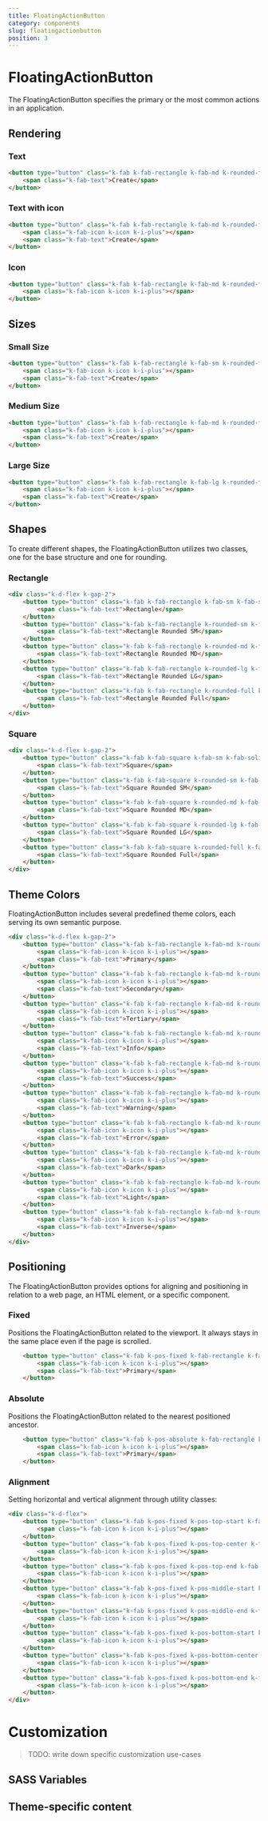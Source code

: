 ```yaml
---
title: FloatingActionButton
category: components
slug: floatingactionbutton
position: 3
---
```


# FloatingActionButton

The FloatingActionButton specifies the primary or the most common actions in an application.

## Rendering

### Text

```html
<button type="button" class="k-fab k-fab-rectangle k-fab-md k-rounded-full k-fab-solid k-fab-solid-primary">
    <span class="k-fab-text">Create</span>
</button>
```

### Text with icon

```html
<button type="button" class="k-fab k-fab-rectangle k-fab-md k-rounded-full k-fab-solid k-fab-solid-primary">
    <span class="k-fab-icon k-icon k-i-plus"></span>
    <span class="k-fab-text">Create</span>
</button>
```

### Icon

```html
<button type="button" class="k-fab k-fab-rectangle k-fab-md k-rounded-full k-fab-solid k-fab-solid-primary">
    <span class="k-fab-icon k-icon k-i-plus"></span>
</button>
```

## Sizes

### Small Size

```html
<button type="button" class="k-fab k-fab-rectangle k-fab-sm k-rounded-full k-fab-solid k-fab-solid-primary">
    <span class="k-fab-icon k-icon k-i-plus"></span>
    <span class="k-fab-text">Create</span>
</button>
```

### Medium Size

```html
<button type="button" class="k-fab k-fab-rectangle k-fab-md k-rounded-full k-fab-solid k-fab-solid-primary">
    <span class="k-fab-icon k-icon k-i-plus"></span>
    <span class="k-fab-text">Create</span>
</button>
```

### Large Size

```html
<button type="button" class="k-fab k-fab-rectangle k-fab-lg k-rounded-full k-fab-solid k-fab-solid-primary">
    <span class="k-fab-icon k-icon k-i-plus"></span>
    <span class="k-fab-text">Create</span>
</button>
```

## Shapes
To create different shapes, the FloatingActionButton utilizes two classes, one for the base structure and one for rounding.

### Rectangle

```html
<div class="k-d-flex k-gap-2">
    <button type="button" class="k-fab k-fab-rectangle k-fab-sm k-fab-solid k-fab-solid-primary">
        <span class="k-fab-text">Rectangle</span>
    </button>
    <button type="button" class="k-fab k-fab-rectangle k-rounded-sm k-fab-sm k-fab-solid k-fab-solid-primary">
        <span class="k-fab-text">Rectangle Rounded SM</span>
    </button>
    <button type="button" class="k-fab k-fab-rectangle k-rounded-md k-fab-sm k-fab-solid k-fab-solid-primary">
        <span class="k-fab-text">Rectangle Rounded MD</span>
    </button>
    <button type="button" class="k-fab k-fab-rectangle k-rounded-lg k-fab-sm k-fab-solid k-fab-solid-primary">
        <span class="k-fab-text">Rectangle Rounded LG</span>
    </button>
    <button type="button" class="k-fab k-fab-rectangle k-rounded-full k-fab-sm k-fab-solid k-fab-solid-primary">
        <span class="k-fab-text">Rectangle Rounded Full</span>
    </button>
</div>
```

### Square

```html
<div class="k-d-flex k-gap-2">
    <button type="button" class="k-fab k-fab-square k-fab-sm k-fab-solid k-fab-solid-primary">
        <span class="k-fab-text">Square</span>
    </button>
    <button type="button" class="k-fab k-fab-square k-rounded-sm k-fab-sm k-fab-solid k-fab-solid-primary">
        <span class="k-fab-text">Square Rounded SM</span>
    </button>
    <button type="button" class="k-fab k-fab-square k-rounded-md k-fab-sm k-fab-solid k-fab-solid-primary">
        <span class="k-fab-text">Square Rounded MD</span>
    </button>
    <button type="button" class="k-fab k-fab-square k-rounded-lg k-fab-sm k-fab-solid k-fab-solid-primary">
        <span class="k-fab-text">Square Rounded LG</span>
    </button>
    <button type="button" class="k-fab k-fab-square k-rounded-full k-fab-sm k-fab-solid k-fab-solid-primary">
        <span class="k-fab-text">Square Rounded Full</span>
    </button>
</div>
```

## Theme Colors
FloatingActionButton includes several predefined theme colors, each serving its own semantic purpose.

```html
<div class="k-d-flex k-gap-2">
    <button type="button" class="k-fab k-fab-rectangle k-fab-md k-rounded-full k-fab-solid k-fab-solid-primary">
        <span class="k-fab-icon k-icon k-i-plus"></span>
        <span class="k-fab-text">Primary</span>
    </button>
    <button type="button" class="k-fab k-fab-rectangle k-fab-md k-rounded-full k-fab-solid k-fab-solid-secondary">
        <span class="k-fab-icon k-icon k-i-plus"></span>
        <span class="k-fab-text">Secondary</span>
    </button>
    <button type="button" class="k-fab k-fab-rectangle k-fab-md k-rounded-full k-fab-solid k-fab-solid-tertiary">
        <span class="k-fab-icon k-icon k-i-plus"></span>
        <span class="k-fab-text">Tertiary</span>
    </button>
    <button type="button" class="k-fab k-fab-rectangle k-fab-md k-rounded-full k-fab-solid k-fab-solid-info">
        <span class="k-fab-icon k-icon k-i-plus"></span>
        <span class="k-fab-text">Info</span>
    </button>
    <button type="button" class="k-fab k-fab-rectangle k-fab-md k-rounded-full k-fab-solid k-fab-solid-success">
        <span class="k-fab-icon k-icon k-i-plus"></span>
        <span class="k-fab-text">Success</span>
    </button>
    <button type="button" class="k-fab k-fab-rectangle k-fab-md k-rounded-full k-fab-solid k-fab-solid-warning">
        <span class="k-fab-icon k-icon k-i-plus"></span>
        <span class="k-fab-text">Warning</span>
    </button>
    <button type="button" class="k-fab k-fab-rectangle k-fab-md k-rounded-full k-fab-solid k-fab-solid-error">
        <span class="k-fab-icon k-icon k-i-plus"></span>
        <span class="k-fab-text">Error</span>
    </button>
    <button type="button" class="k-fab k-fab-rectangle k-fab-md k-rounded-full k-fab-solid k-fab-solid-dark">
        <span class="k-fab-icon k-icon k-i-plus"></span>
        <span class="k-fab-text">Dark</span>
    </button>
    <button type="button" class="k-fab k-fab-rectangle k-fab-md k-rounded-full k-fab-solid k-fab-solid-light">
        <span class="k-fab-icon k-icon k-i-plus"></span>
        <span class="k-fab-text">Light</span>
    </button>
    <button type="button" class="k-fab k-fab-rectangle k-fab-md k-rounded-full k-fab-solid k-fab-solid-inverse">
        <span class="k-fab-icon k-icon k-i-plus"></span>
        <span class="k-fab-text">Inverse</span>
    </button>
</div>
```

## Positioning

The FloatingActionButton provides options for aligning and positioning in relation to a web page, an HTML element, or a specific component.

### Fixed

Positions the FloatingActionButton related to the viewport. It always stays in the same place even if the page is scrolled.

```html
    <button type="button" class="k-fab k-pos-fixed k-fab-rectangle k-fab-md k-rounded-full k-fab-solid k-fab-solid-primary">
        <span class="k-fab-icon k-icon k-i-plus"></span>
        <span class="k-fab-text">Primary</span>
    </button>
```

### Absolute

Positions the FloatingActionButton related to the nearest positioned ancestor.

```html
    <button type="button" class="k-fab k-pos-absolute k-fab-rectangle k-fab-md k-rounded-full k-fab-solid k-fab-solid-primary">
        <span class="k-fab-icon k-icon k-i-plus"></span>
        <span class="k-fab-text">Primary</span>
    </button>
```

### Alignment

Setting horizontal and vertical alignment through utility classes:

```html
<div class="k-d-flex">
    <button type="button" class="k-fab k-pos-fixed k-pos-top-start k-fab-rectangle k-fab-md k-rounded-full k-fab-solid k-fab-solid-primary">
        <span class="k-fab-icon k-icon k-i-plus"></span>
    </button>
    <button type="button" class="k-fab k-pos-fixed k-pos-top-center k-fab-rectangle k-fab-md k-rounded-full k-fab-solid k-fab-solid-primary">
        <span class="k-fab-icon k-icon k-i-plus"></span>
    </button>
    <button type="button" class="k-fab k-pos-fixed k-pos-top-end k-fab-rectangle k-fab-md k-rounded-full k-fab-solid k-fab-solid-primary">
        <span class="k-fab-icon k-icon k-i-plus"></span>
    </button>
    <button type="button" class="k-fab k-pos-fixed k-pos-middle-start k-fab-rectangle k-fab-md k-rounded-full k-fab-solid k-fab-solid-primary">
        <span class="k-fab-icon k-icon k-i-plus"></span>
    </button>
    <button type="button" class="k-fab k-pos-fixed k-pos-middle-end k-fab-rectangle k-fab-md k-rounded-full k-fab-solid k-fab-solid-primary">
        <span class="k-fab-icon k-icon k-i-plus"></span>
    </button>
    <button type="button" class="k-fab k-pos-fixed k-pos-bottom-start k-fab-rectangle k-fab-md k-rounded-full k-fab-solid k-fab-solid-primary">
        <span class="k-fab-icon k-icon k-i-plus"></span>
    </button>
    <button type="button" class="k-fab k-pos-fixed k-pos-bottom-center k-fab-rectangle k-fab-md k-rounded-full k-fab-solid k-fab-solid-primary">
        <span class="k-fab-icon k-icon k-i-plus"></span>
    </button>
    <button type="button" class="k-fab k-pos-fixed k-pos-bottom-end k-fab-rectangle k-fab-md k-rounded-full k-fab-solid k-fab-solid-primary">
        <span class="k-fab-icon k-icon k-i-plus"></span>
    </button>
</div>
```

# Customization

> TODO: write down specific customization use-cases


## SASS Variables

<import file="./packages/$THEME_NAME/scss/fab/_variables.scss" />

## Theme-specific content

<import file="./packages/$THEME_NAME/scss/fab/index.md" />

